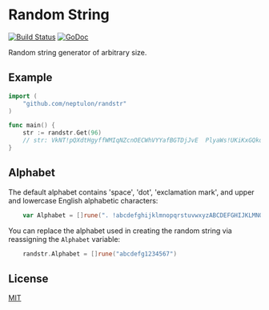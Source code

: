 # Random String

[![Build Status](https://travis-ci.org/neptulon/randstr.svg?branch=master)](https://travis-ci.org/neptulon/randstr)
[![GoDoc](https://godoc.org/github.com/neptulon/randstr?status.svg)](https://godoc.org/github.com/neptulon/randstr)

Random string generator of arbitrary size.

## Example

```go
import (
	"github.com/neptulon/randstr"
)

func main() {
	str := randstr.Get(96)
	// str: VkNT!pQXdtHgyffWMIqNZcnOECWhVYYafBGTDjJvE  PlyaWs!UKiKxGQkquNafewfcU ECXgQfYtyZkFIXEJmIYVPRYaIzh
}
```

## Alphabet

The default alphabet contains 'space', 'dot', 'exclamation mark', and upper and lowercase English alphabetic characters:

```go
	var Alphabet = []rune(". !abcdefghijklmnopqrstuvwxyzABCDEFGHIJKLMNOPQRSTUVWXYZ")
```

You can replace the alphabet used in creating the random string via reassigning the `Alphabet` variable:

```go
	randstr.Alphabet = []rune("abcdefg1234567")
```

## License

[MIT](LICENSE)
